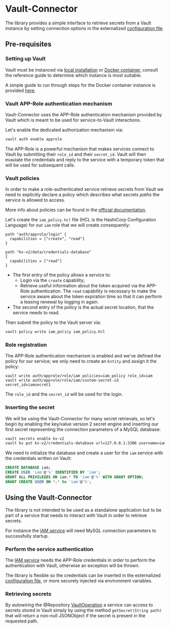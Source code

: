 # Vault-Connector

The library provides a simple interface to retrieve secrets from a Vault instance by setting connection options in the externalized [configuration file](src/main/resources/application.yaml).

## Pre-requisites


### Setting up Vault

Vault must be instanced via [local installation](https://www.vaultproject.io/docs/install) or [Docker container](https://hub.docker.com/_/vault), consult the reference guide to determine which instance is most suitable.

A simple guide to run through steps for the Docker container instance is provided [here](../vault).


### Vault APP-Role authentication mechanism
Vault-Connector uses the APP-Role authentication mechanism provided by Vault which is meant to be used for service-to-Vault interactions.

Let's enable the dedicated authorization mechanism via:
```sh
vault auth enable approle
```

The APP-Role is a powerful mechanism that makes services connect to Vault by submitting their `role_id` and their `secret_id`. Vault will then evaulate the credentials and reply to the service with a temporary token that will be used for subsequent calls.

### Vault policies
In order to make a role-authenticated service retrieve secrets from Vault we need to explicitly declare a policy which describes what secrets _paths_ the service is allowed to access.

More info about policies can be found in the [official documentation](https://www.vaultproject.io/docs/concepts/policies).

Let's create the `iam_policy.hcl` file (HCL is the HashiCorp Configuration Language) for our `iam` role that we will create consequently:
```hcl
path "auth/approle/login" {
  capabilities = ["create", "read"]
}

path "kv-v2/data/credentials-database"
{
  capabilities = ["read"]
}
```

* The first entry of the policy allows a service to:
  * Login via the `create` capability;
  * Retrieve useful information about the token acquired via the APP-Role authentication. The `read` capability is necessary to make the service aware about the token expiration time so that it can perform a leasing renewal by logging in again.
* The second entry of the policy is the actual secret location, that the service needs to read.

Then submit the policy to the Vault server via:
```sh
vault policy write iam_policy iam_policy.hcl
```
### Role registration
The APP-Role authentication mechanism is enabled and we've defined the policy for our service; we only need to create an `Entity` and assign it the policy:
```shell script
vault write auth/approle/role/iam policies=iam_policy role_id=iam
vault write auth/approle/role/iam/custom-secret-id secret_id=iamsecret1
```

The `role_id` and the `secret_id` will be used for the login.

### Inserting the secret
We will be using the Vault-Connector for many secret retrievals, so let's begin by enabling the key/value version 2 secret engine and inserting our first secret representing the connection parameters of a MySQL database:
```sh
vault secrets enable kv-v2
vault kv put kv-v2/credentials-database url=127.0.0.1:3306 username=iam password=iam schema=iam
```

We need to initialize the database and create a user for the `iam` service with the credentials written on Vault:
```sql
CREATE DATABASE iam;
CREATE USER 'iam'@'%' IDENTIFIED BY 'iam';
GRANT ALL PRIVILEGES ON iam.* TO 'iam'@'%' WITH GRANT OPTION;
GRANT CREATE USER ON *.* to 'iam'@'%';
```

## Using the Vault-Connector
The library is not intended to be used as a standalone application but to be part of a service that needs to interact with Vault in order to retrieve secrets.

For instance the [IAM service](../iam) will need MySQL connection parameters to successfully startup.


### Perform the service authentication
The [IAM service](../iam) needs the APP-Role credentials in order to perform the authentication with Vault, otherwise an exception will be thrown.

The library is flexible so the credentials can be inserted in the externalized [configuration file](src/main/resources/application.yaml), or more securely injected via environment variables.

### Retrieving secrets

By _autowiring_ the @Repository [VaultOperation](src/main/java/it/gbiagini/swm/vault/operation/VaultOperation.java) a service can access to secrets stored in Vault simply by using the method `getSecret(String path)` that will return a non-null JSONObject if the secret is present in the requested path.



